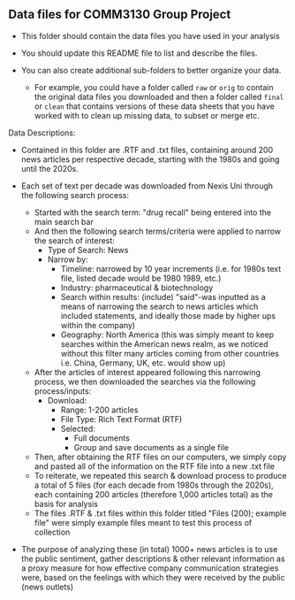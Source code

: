 ## Data files for COMM3130 Group Project

* This folder should contain the data files you have used in your analysis


* You should update this README file to list and describe the files.


* You can also create additional sub-folders to better organize your data.
    * For example, you could have a folder called `raw` or `orig` to contain the original data files you downloaded and then a folder called `final` or `clean` that contains versions of these data sheets that you have worked with to clean up missing data, to subset or merge etc.

Data Descriptions:

* Contained in this folder are .RTF and .txt files, containing around 200 news articles per respective decade, starting with the 1980s and going until the 2020s.

* Each set of text per decade was downloaded from Nexis Uni through the following search process:
   * Started with the search term: "drug recall" being entered into the main search bar
   * And then the following search terms/criteria were applied to narrow the search of interest:
     * Type of Search: News
     * Narrow by:
       * Timeline: narrowed by 10 year increments (i.e. for 1980s text file, listed decade would be 1980
         1989, etc.)
       * Industry: pharmaceutical & biotechnology
       * Search within results: (include) "said"-was inputted as a means of narrowing the search to news articles
         which included statements, and ideally those made by higher ups within the company)
       * Geography: North America (this was simply meant to keep searches within the American  news realm, as we noticed without this filter many articles coming from other countries i.e. China, Germany, UK, etc. would show up)
   * After the articles of interest appeared following this narrowing process, we then downloaded the searches via the following process/inputs:
     * Download: 
       * Range: 1-200 articles
       * File Type: Rich Text Format (RTF)
       * Selected:
         * Full documents
         * Group and save documents as a single file
   * Then, after obtaining the RTF files on our computers, we simply copy and pasted all of the information on the RTF file into a new .txt file
   * To reiterate, we repeated this search & download process to produce a total of 5 files (for each decade from 1980s through the 2020s), each containing 200 articles (therefore 1,000 articles total) as the basis for analysis
  * The files .RTF & .txt files within this folder titled "Files (200); example file" were simply example files meant to test this process of collection

* The purpose of analyzing these (in total) 1000+ news articles is to use the public sentiment, gather descriptions & other relevant information as a proxy measure for how effective company communication strategies were, based on the feelings with which they were received by the public (news outlets)

